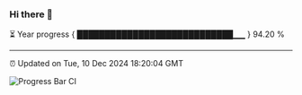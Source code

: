 ### Hi there 👋

⏳ Year progress { ████████████████████████████▁▁ } 94.20 %

---

⏰ Updated on Tue, 10 Dec 2024 18:20:04 GMT

![Progress Bar CI](https://github.com/liununu/liununu/workflows/Progress%20Bar%20CI/badge.svg)
